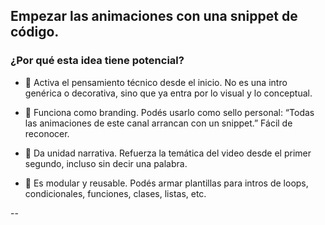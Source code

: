 ## Empezar las animaciones con una snippet de código.

### ¿Por qué esta idea tiene potencial?
- 🧠 Activa el pensamiento técnico desde el inicio. No es una intro genérica o decorativa, sino que ya entra por lo visual y lo conceptual.

- 🔄 Funciona como branding. Podés usarlo como sello personal: “Todas las animaciones de este canal arrancan con un snippet.” Fácil de reconocer.

- 🧵 Da unidad narrativa. Refuerza la temática del video desde el primer segundo, incluso sin decir una palabra.

- 🎥 Es modular y reusable. Podés armar plantillas para intros de loops, condicionales, funciones, clases, listas, etc.

--